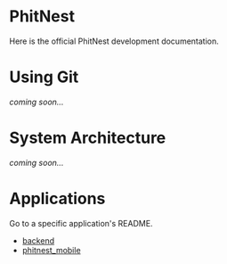 # PhitNest

Here is the official PhitNest development documentation.

# Using Git

_coming soon..._

# System Architecture

_coming soon..._

# Applications

Go to a specific application's README.

- [backend](./backend/README.md)
- [phitnest_mobile](./phitnest_mobile/README.md)
